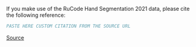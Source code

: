 If you make use of the RuCode Hand Segmentation 2021 data, please cite the following reference:

``` bibtex
PASTE HERE CUSTOM CITATION FROM THE SOURCE URL
```

[Source](https://www.kaggle.com/competitions/rucode-hand-segmentation/)